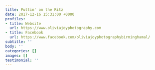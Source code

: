 ```yaml
---
title: Puttin' on the Ritz
date: 2017-12-16 15:31:00 +0000
profiles:
- title: Website
  url: https://www.oliviajoyphotography.com
- title: Facebook
  url: https://www.facebook.com/oliviajoyphotographybirminghamal/
subtitle: ''
body: ''
categories: []
images: []
testimonial: ''
---
```


